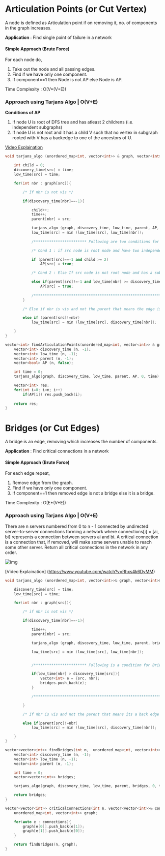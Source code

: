 # Articulation Points (or Cut Vertex)

A node is defined as Articulation point if on removing it, no. of components in the graph increases.

**Application** : 
Find single point of failure in a network

#### Simple Approach (Brute Force)
For each node do, 
1. Take out the node and all passing edges.
2. Find if we have only one component.
3. If component==1 then Node is not AP else Node is AP.
  
Time Complexity : O(V*(V+E))

### Approach using Tarjans Algo | O(V+E)

**Conditions of AP**
1. If node U is root of DFS tree and has atleast 2 childrens (i.e. independent subgraphs)
2. If node U is not root and it has a child V such that no vertex in subgraph rooted with V has a backedge to one of the ancestors of U.

[Video Explaination](https://www.youtube.com/watch?v=64KK9K4RpKE)

```cpp
void tarjans_algo (unordered_map<int, vector<int>> & graph, vector<int> & discovery_time, vector<int> & low_time, vector<int> & parent, vector<bool> & AP, int src, int & time){

    int child = 0;
    discovery_time[src] = time; 
    low_time[src] = time;

    for(int nbr : graph[src]){

        /* If nbr is not vis */

        if(discovery_time[nbr]==-1){

            child++;
            time++;
            parent[nbr] = src;

            tarjans_algo (graph, discovery_time, low_time, parent, AP, nbr, time);
            low_time[src] = min (low_time[src], low_time[nbr]);
            
            /************************ Following are two conditions for articulation point *****************************/

            /* Cond 1 : if src node is root node and have two independent child subgraphs then its an articulation point */

            if (parent[src]==-1 and child >= 2)
                AP[src] = true;

            /* Cond 2 : Else If src node is not root node and has a subgraph with NO backedge to any of its ancestors */

            else if(parent[src]!=-1 and low_time[nbr] >= discovery_time[src])
                AP[src] = true;
                
            /**********************************************************************************************************/
        }

        /* Else if nbr is vis and not the parent that means the edge is backedge */

        else if (parent[src]!=nbr)
            low_time[src] = min (low_time[src], discovery_time[nbr]);

    }
}

vector<int> findArticulationPoints(unordered_map<int, vector<int>> & graph, int n){
    vector<int> discovery_time (n, -1);
    vector<int> low_time (n, -1);
    vector<int> parent (n, -1);
    vector<bool> AP (n, false);

    int time = 0;
    tarjans_algo(graph, discovery_time, low_time, parent, AP, 0, time);

    vector<int> res;
    for(int i=0; i<n; i++)
        if(AP[i]) res.push_back(i);
    
    return res;
}
```


# Bridges (or Cut Edges)

A bridge is an edge, removing which increases the number of components.

**Application** : 
Find critical connections in a network

#### Simple Approach (Brute Force)
For each edge repeat, 
1. Remove edge from the graph.
2. Find if we have only one component.
3. If component==1 then removed edge is not a bridge else it is a bridge.
  
Time Complexity : O(E*(V+E))

### Approach using Tarjans Algo | O(V+E)
There are n servers numbered from 0 to n - 1 connected by undirected server-to-server connections forming a network where connections[i] = [ai, bi] represents a connection between servers ai and bi. A critical connection is a connection that, if removed, will make some servers unable to reach some other server. Return all critical connections in the network in any order.

![img](https://assets.leetcode.com/uploads/2019/09/03/1537_ex1_2.png)

[Video Explaination] (https://www.youtube.com/watch?v=Rhxs4k6DyMM)

```cpp
void tarjans_algo (unordered_map<int, vector<int>>& graph, vector<int>& discovery_time, vector<int>& low_time, vector<int>& parent, vector<vector<int>>& bridges, int src, int & time){

    discovery_time[src] = time;
    low_time[src] = time;

    for(int nbr : graph[src]){

        /* if nbr is not vis */

        if(discovery_time[nbr]==-1){

            time++;
            parent[nbr] = src;

            tarjans_algo (graph, discovery_time, low_time, parent, bridges, nbr, time);

            low_time[src] = min (low_time[src], low_time[nbr]);


            /************************ Following is a condition for Bridges ***************************/

            if(low_time[nbr] > discovery_time[src]){
                vector<int> e = {src, nbr};
                bridges.push_back(e);
            }

            /****************************************************************************************/    

        }

        /* If nbr is vis and not the parent that means its a back edge */

        else if(parent[src]!=nbr)
            low_time[src] = min (low_time[src], discovery_time[nbr]);

    }
}

vector<vector<int>> findBridges(int n,  unordered_map<int, vector<int>>& graph){
    vector<int> discovery_time (n, -1);
    vector<int> low_time (n, -1);
    vector<int> parent (n, -1);

    int time = 0;
    vector<vector<int>> bridges;

    tarjans_algo(graph, discovery_time, low_time, parent, bridges, 0, time);

    return bridges;
}

vector<vector<int>> criticalConnections(int n, vector<vector<int>>& connections) {
    unordered_map<int, vector<int>> graph;

    for(auto e : connections){
        graph[e[0]].push_back(e[1]);
        graph[e[1]].push_back(e[0]);
    }

    return findBridges(n, graph);
}
```
